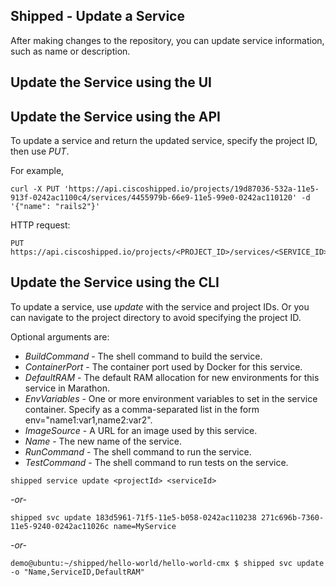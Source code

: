 ## Shipped - Update a Service

After making changes to the repository, you can update service information, such as name or description.




## Update the Service using the UI






## Update the Service using the API

To update a service and return the updated service, specify the project ID, then use *PUT*.

For example,

	curl -X PUT 'https://api.ciscoshipped.io/projects/19d87036-532a-11e5-913f-0242ac1100c4/services/4455979b-66e9-11e5-99e0-0242ac110120' -d '{"name": "rails2"}'

HTTP request:

	PUT https://api.ciscoshipped.io/projects/<PROJECT_ID>/services/<SERVICE_ID>




## Update the Service using the CLI

To update a service, use *update* with the service and project IDs. Or you can  navigate to the project directory to avoid specifying the project ID.

Optional arguments are:

- *BuildCommand* - The shell command to build the service.
- *ContainerPort* - The container port used by Docker for this service.
- *DefaultRAM* - The default RAM allocation for new environments for this service in Marathon.
- *EnvVariables* -  One or more environment variables to set in the service container.  Specify as a comma-separated list in the form env="name1:var1,name2:var2".
- *ImageSource* - A URL for an image used by this service. 
- *Name* - The new name of the service.
- *RunCommand* - The shell command to run the service.
- *TestCommand* - The shell command to run tests on the service.


<!-- inserted so the following renders correctly -->

	shipped service update <projectId> <serviceId>

*-or-*

	shipped svc update 183d5961-71f5-11e5-b058-0242ac110238 271c696b-7360-11e5-9240-0242ac11026c name=MyService

*-or-*   

	demo@ubuntu:~/shipped/hello-world/hello-world-cmx $ shipped svc update -o "Name,ServiceID,DefaultRAM"

